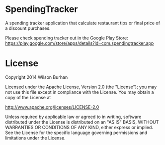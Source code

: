 SpendingTracker
===============

A spending tracker application that calculate restaurant tips or final price of a discount purchases.

Please check spending tracker out in the Google Play Store:
<br>https://play.google.com/store/apps/details?id=com.spendingtracker.app</br>

License
===============

Copyright 2014 Wilson Burhan

Licensed under the Apache License, Version 2.0 (the "License");
you may not use this file except in compliance with the License.
You may obtain a copy of the License at

  http://www.apache.org/licenses/LICENSE-2.0

Unless required by applicable law or agreed to in writing, software
distributed under the License is distributed on an "AS IS" BASIS,
WITHOUT WARRANTIES OR CONDITIONS OF ANY KIND, either express or implied.
See the License for the specific language governing permissions and
limitations under the License.
